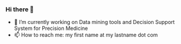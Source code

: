 ### Hi there 👋

- 🔭 I’m currently working on Data mining tools and Decision Support System for Precision Medicine
- 📫 How to reach me: my first name at my lastname dot com

<!--
#### 📈 Stats

Most of my professional work is unfortunately behind private repositories. But here are some stats nonetheless:

![Vaucouleur's Github Stats](https://github-readme-stats.vercel.app/api?username=vaucouleur&show_icons=true&theme=radical&count_private=true)


**vaucouleur/vaucouleur** is a ✨ _special_ ✨ repository because its `README.md` (this file) appears on your GitHub profile.

Here are some ideas to get you started:

- 🔭 I’m currently working on ...
- 🌱 I’m currently learning ...
- 👯 I’m looking to collaborate on ...
- 🤔 I’m looking for help with ...
- 💬 Ask me about ...
- 📫 How to reach me: ...
- 😄 Pronouns: ...
- ⚡ Fun fact: ...
-->
